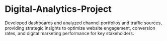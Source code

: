 # Digital-Analytics-Project
Developed dashboards and analyzed channel portfolios and traffic sources, providing strategic insights to optimize website engagement, conversion rates, and digital marketing performance for key stakeholders.
